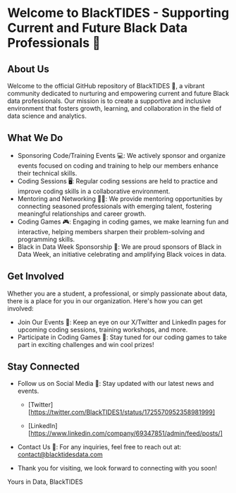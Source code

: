 # Welcome to BlackTIDES - Supporting Current and Future Black Data Professionals 🌟

## About Us
Welcome to the official GitHub repository of BlackTIDES 🚀, a vibrant community dedicated to nurturing and empowering current and future Black data professionals. Our mission is to create a supportive and inclusive environment that fosters growth, learning, and collaboration in the field of data science and analytics.

## What We Do
- Sponsoring Code/Training Events 💻: We actively sponsor and organize events focused on coding and training to help our members enhance their technical skills.
- Coding Sessions 🖥️: Regular coding sessions are held to practice and improve coding skills in a collaborative environment.
- Mentoring and Networking 🤝🏿: We provide mentoring opportunities by connecting seasoned professionals with emerging talent, fostering meaningful relationships and career growth.
- Coding Games 🎮: Engaging in coding games, we make learning fun and interactive, helping members sharpen their problem-solving and programming skills.
- Black in Data Week Sponsorship 🎉: We are proud sponsors of Black in Data Week, an initiative celebrating and amplifying Black voices in data.

## Get Involved
Whether you are a student, a professional, or simply passionate about data, there is a place for you in our organization. Here's how you can get involved:
- Join Our Events 📅: Keep an eye on our X/Twitter and LinkedIn pages for upcoming coding sessions, training workshops, and more.
- Participate in Coding Games 🧩: Stay tuned for our coding games to take part in exciting challenges and win cool prizes!

## Stay Connected
- Follow us on Social Media 📱: Stay updated with our latest news and events.
  - [Twitter][https://twitter.com/BlackTIDES1/status/1725570952358981999] 

  - [LinkedIn][https://www.linkedin.com/company/69347851/admin/feed/posts/] 

- Contact Us 📧: For any inquiries, feel free to reach out at: contact@blacktidesdata.com

- Thank you for visiting, we look forward to connecting with you soon!

Yours in Data,
BlackTIDES



